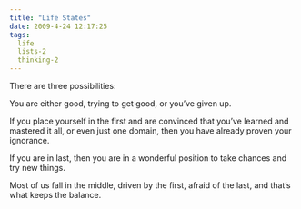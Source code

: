 ```yaml
---
title: "Life States"
date: 2009-4-24 12:17:25
tags:
  life
  lists-2
  thinking-2
---
```



There are three possibilities:

You are either good, trying to get good, or you’ve given up.

If you place yourself in the first and are convinced that you’ve learned and mastered it all, or even just one domain, then you have already proven your ignorance.

If you are in last, then you are in a wonderful position to take chances and try new things.

Most of us fall in the middle, driven by the first, afraid of the last, and that’s what keeps the balance.


